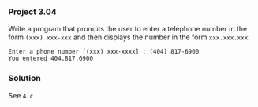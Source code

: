 ### Project 3.04
Write a program that prompts the user to enter a telephone number in the form `(xxx) xxx-xxx` and then displays the number in the form `xxx.xxx.xxx`:
```
Enter a phone number [(xxx) xxx-xxxx] : (404) 817-6900
You entered 404.817.6900
```
### Solution
See `4.c`
